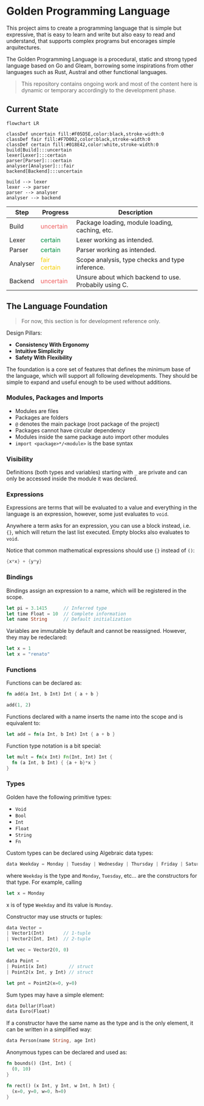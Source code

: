 # Golden Programming Language

This project aims to create a programming language that is simple but expressive, that is easy to learn and write but also easy to read and understand, that supports complex programs but encorages simple arquitectures. 

The Golden Programming Language is a procedural, static and strong typed language based on Go and Gleam, borrowing some inspirations from other languages such as Rust, Austral and other functional languages.

> This repository contains ongoing work and most of the content here is dynamic or temporary accordingly to the development phase.

## Current State

```mermaid
flowchart LR

classDef uncertain fill:#F05D5E,color:black,stroke-width:0
classDef fair fill:#F7D002,color:black,stroke-width:0
classDef certain fill:#018E42,color:white,stroke-width:0
build[Build]:::uncertain
lexer[Lexer]:::certain
parser[Parser]:::certain
analyser[Analyser]:::fair
backend[Backend]:::uncertain

build --> lexer
lexer --> parser
parser --> analyser
analyser --> backend
```

| Step     | Progress                                        | Description                                           |
|----------|-------------------------------------------------|-------------------------------------------------------|
| Build    | <span style="color:#F05D5E">uncertain</span>    | Package loading, module loading, caching, etc.        |
| Lexer    | <span style="color:#018E42">certain</span>      | Lexer working as intended.                            |
| Parser   | <span style="color:#018E42">certain</span>      | Parser working as intended.                           |
| Analyser | <span style="color:#F7D002">fair certain</span> | Scope analysis, type checks and type inference.       |
| Backend  | <span style="color:#F05D5E">uncertain</span>    | Unsure about which backend to use. Probabily using C. |

## The Language Foundation

> For now, this section is for development reference only.

Design Pillars:

- **Consistency With Ergonomy**
- **Intuitive Simplicity**
- **Safety With Flexibility**

The foundation is a core set of features that defines the minimum base of the language, which will support all following developments. They should be simple to expand and useful enough to be used without additions.

### Modules, Packages and Imports
  - Modules are files
  - Packages are folders
  - `@` denotes the main package (root package of the project)
  - Packages cannot have circular dependency
  - Modules inside the same package auto import other modules
  - `import <package>*/<module>` is the base syntax

### Visibility

Definitions (both types and variables) starting with `_` are private and can only be accessed inside the module it was declared. 

### Expressions

Expressions are terms that will be evaluated to a value and everything in the language is an expression, however, some just evaluates to `void`.

Anywhere a term asks for an expression, you can use a block instead, i.e. `{}`, which will return the last list executed. Empty blocks also evaluates to `void`.

Notice that common mathematical expressions should use `{}` instead of `()`:

```rust
{x*x} + {y*y}
```

### Bindings

Bindings assign an expression to a name, which will be registered in the scope.

```rust
let pi = 3.1415      // Inferred type
let time Float = 10  // Complete information
let name String      // Default initialization
```

Variables are immutable by default and cannot be reassigned. However, they may be redeclared:

```rust
let x = 1
let x = "renato"
```

### Functions

Functions can be declared as:

```rust
fn add(a Int, b Int) Int { a + b }

add(1, 2)
```

Functions declared with a name inserts the name into the scope and is equivalent to:

```rust
let add = fn(a Int, b Int) Int { a + b }
```

Function type notation is a bit special:

```rust
let mult = fn(x Int) Fn(Int, Int) Int {
  fn (a Int, b Int) { {a + b}*x }
}
```

### Types

Golden have the following primitive types:

- `Void`
- `Bool`
- `Int`
- `Float`
- `String`
- `Fn`

Custom types can be declared using Algebraic data types:

```rust
data Weekday = Monday | Tuesday | Wednesday | Thursday | Friday | Saturday | Sunday
```

where `Weekday` is the type and `Monday`, `Tuesday`, etc... are the constructors for that type. For example, calling 

```rust
let x = Monday
```

x is of type `Weekday` and its value is `Monday`.

Constructor may use structs or tuples:

```rust
data Vector = 
| Vector1(Int)       // 1-tuple
| Vector2(Int, Int)  // 2-tuple

let vec = Vector2(0, 0)

data Point = 
| Point1(x Int)        // struct
| Point2(x Int, y Int) // struct

let pnt = Point2(x=0, y=0)
```

Sum types may have a simple element:

```rust
data Dollar(Float)
data Euro(Float)
```

If a constructor have the same name as the type and is the only element, it can be written in a simplified way:

```rust
data Person(name String, age Int)
```

Anonymous types can be declared and used as:

```rust
fn bounds() (Int, Int) {
  (0, 10)
}

fn rect() (x Int, y Int, w Int, h Int) {
  (x=0, y=0, w=0, h=0)
}
```

